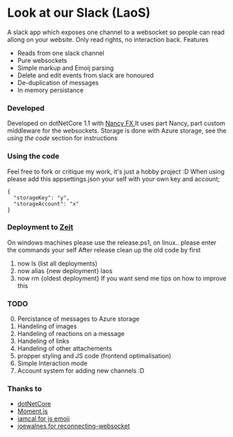 # Look at our Slack (LaoS)
A slack app which exposes one channel to a websocket so people can read allong on your website. Only read rights, no interaction back.
Features
* Reads from one slack channel
* Pure websockets
* Simple markup and Emoij parsing
* Delete and edit events from slack are honoured 
* De-duplication of messages
* In memory persistance 

### Developed 
Developed on dotNetCore 1.1 with [Nancy FX ](http://nancyfx.org/) 
It uses part Nancy, part custom middleware for the websockets.
Storage is done with Azure storage, see the *using the code* section for instructions

### Using the code
Feel free to fork or critique my work, it's just a hobby project :D
When using please add this appsettings.json your self with your own key and account;
```
{
  "storageKey": "y",
  "storageAccount": "x"
}
```

### Deployment to [Zeit](https://zeit.co/)
On windows machines please use the release.ps1, on linux.. please enter the commands your self
After release clean up the old code by first
1. now ls (list all deployments)
2. now alias {new deployment} laos 
3. now rm {oldest deployment}
If you want send me tips on how to improve this

### TODO
0. Percistance of messages to Azure storage
1. Handeling of images 
2. Handeling of reactions on a message 
3. Handeling of links
4. Handeling of other attachements
5. propper styling and JS code (frontend optimalisation)
6. Simple Interaction mode
7. Account system for adding new channels :D

### Thanks to
 - [dotNetCore](https://www.microsoft.com/net)
 - [Moment.js](https://momentjs.com/)
 - [iamcal for js emoji](https://github.com/iamcal/js-emoji)
 - [joewalnes for reconnecting-websocket](https://github.com/joewalnes/reconnecting-websocket)
